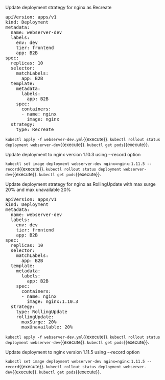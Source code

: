 Update deployment strategy for nginx as Recreate

<pre class="file" data-filename="webserver-dev.yml" data-target="replace">
apiVersion: apps/v1
kind: Deployment
metadata:
  name: webserver-dev
  labels:
    env: dev
    tier: frontend
    app: B2B
spec:
  replicas: 10
  selector:
    matchLabels:
      app: B2B
  template:
    metadata:
      labels:
        app: B2B
    spec:
      containers:
      - name: nginx
        image: nginx
  strategy:
    type: Recreate
</pre>

`kubectl apply -f webserver-dev.yml`{{execute}}.
`kubectl rollout status deployment webserver-dev`{{execute}}.
`kubectl get pods`{{execute}}.

Update deployment to nginx version 1.10.3 using --record option

`kubectl set image deployment webserver-dev nginx=nginx:1.11.5 --record`{{execute}}.
`kubectl rollout status deployment webserver-dev`{{execute}}.
`kubectl get pods`{{execute}}.

Update deployment strategy for nginx as RollingUpdate with max surge 20% and max unavailable 20%

<pre class="file" data-filename="webserver-dev.yml" data-target="replace">
apiVersion: apps/v1
kind: Deployment
metadata:
  name: webserver-dev
  labels:
    env: dev
    tier: frontend
    app: B2B
spec:
  replicas: 10
  selector:
    matchLabels:
      app: B2B
  template:
    metadata:
      labels:
        app: B2B
    spec:
      containers:
      - name: nginx
        image: nginx:1.10.3
  strategy:
    type: RollingUpdate
    rollingUpdate:
      maxSurge: 20%
      maxUnavailable: 20%
</pre>

`kubectl apply -f webserver-dev.yml`{{execute}}.
`kubectl rollout status deployment webserver-dev`{{execute}}.
`kubectl get pods`{{execute}}.

Update deployment to nginx version 1.11.5 using --record option

`kubectl set image deployment webserver-dev nginx=nginx:1.11.5 --record`{{execute}}.
`kubectl rollout status deployment webserver-dev`{{execute}}.
`kubectl get pods`{{execute}}.

